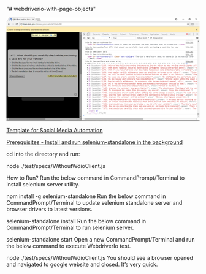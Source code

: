 "# webdriverio-with-page-objects" 

<img src="qAndA.PNG">

<a href="https://medium.com/@acoyfellow/mass-linkedin-request-without-3rd-party-software-dff998aedd23">Template for Social Media Automation</a>


<a href="http://www.webdriverjs.com/a-basic-example-for-webdriverio-test/">Prerequisites - Install and run selenium-standalone in the background</a>

cd into the directory and run:

node ./test/specs/WithoutWdioClient.js

How to Run?
Run the below command in CommandPrompt/Terminal to install selenium server utility.

npm install -g selenium-standalone
Run the below command in CommandPrompt/Terminal to update selenium standalone server and browser drivers to latest versions.

selenium-standalone install
Run the below command in CommandPrompt/Terminal to run selenium server.

selenium-standalone start
Open a new CommandPrompt/Terminal and run the below command to execute WebdriverIo test.

node ./test/specs/WithoutWdioClient.js
You should see a browser opened and navigated to google website and closed. It’s very quick.